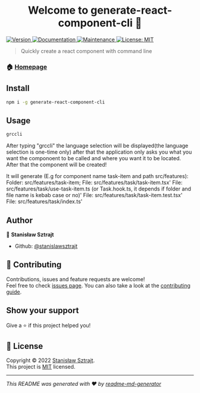 <h1 align="center">Welcome to generate-react-component-cli 👋</h1>
<p>
  <a href="https://www.npmjs.com/package/generate-react-component-cli" target="_blank">
    <img alt="Version" src="https://img.shields.io/npm/v/generate-react-component-cli.svg">
  </a>
  <a href="https://github.com/stanislawsztrajt/generate-react-component-cli#readme" target="_blank">
    <img alt="Documentation" src="https://img.shields.io/badge/documentation-yes-brightgreen.svg" />
  </a>
  <a href="https://github.com/stanislawsztrajt/generate-react-component-cli/graphs/commit-activity" target="_blank">
    <img alt="Maintenance" src="https://img.shields.io/badge/Maintained%3F-yes-green.svg" />
  </a>
  <a href="https://github.com/stanislawsztrajt/generate-react-component-cli/blob/master/LICENSE" target="_blank">
    <img alt="License: MIT" src="https://img.shields.io/github/license/stanislawsztrajt/generate-react-component-cli" />
  </a>
</p>

> Quickly create a react component with command line

### 🏠 [Homepage](https://github.com/stanislawsztrajt/generate-react-component-cli#readme)

## Install

```sh
npm i -g generate-react-component-cli
```

## Usage

```sh
grccli
```

After typing "grccli" the language selection will be displayed(the language selection is one-time only) after that the application only asks you what you want the componoent to be called and where you want it to be located. After that the component will be created!

It will generate (E.g for component name task-item and path src/features):
Folder: src/features/task-item;
File: src/features/task/task-item.tsx'
File: src/features/task/use-task-item.ts (or Task.hook.ts, it depends if folder and file name is kebab case or no)'
File: src/features/task/task-item.test.tsx'
File: src/features/task/index.ts'

## Author

👤 **Stanisław Sztrajt**

* Github: [@stanislawsztrajt](https://github.com/stanislawsztrajt)

## 🤝 Contributing

Contributions, issues and feature requests are welcome!<br />Feel free to check [issues page](https://github.com/stanislawsztrajt/generate-react-component-cli/issues). You can also take a look at the [contributing guide](https://github.com/stanislawsztrajt/generate-react-component-cli/blob/master/CONTRIBUTING.md).

## Show your support

Give a ⭐️ if this project helped you!

## 📝 License

Copyright © 2022 [Stanisław Sztrajt](https://github.com/stanislawsztrajt).<br />
This project is [MIT](https://github.com/stanislawsztrajt/generate-react-component-cli/blob/master/LICENSE) licensed.

***
_This README was generated with ❤️ by [readme-md-generator](https://github.com/kefranabg/readme-md-generator)_